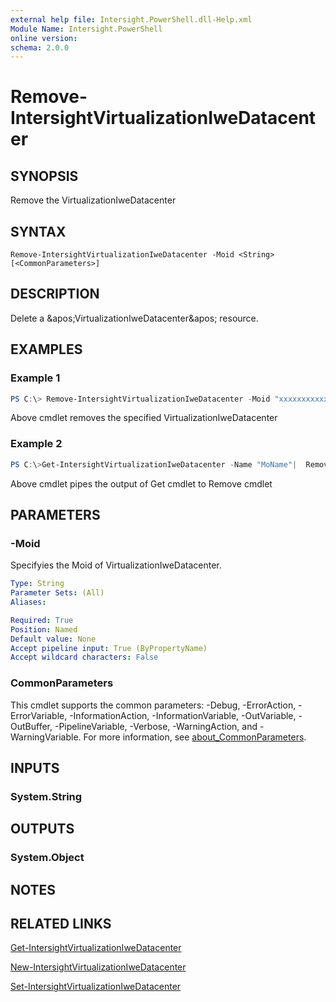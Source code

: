 ```yaml
---
external help file: Intersight.PowerShell.dll-Help.xml
Module Name: Intersight.PowerShell
online version:
schema: 2.0.0
---
```


# Remove-IntersightVirtualizationIweDatacenter

## SYNOPSIS
Remove the VirtualizationIweDatacenter

## SYNTAX

```
Remove-IntersightVirtualizationIweDatacenter -Moid <String> [<CommonParameters>]
```

## DESCRIPTION
Delete a &amp;apos;VirtualizationIweDatacenter&amp;apos; resource.

## EXAMPLES

### Example 1
```powershell
PS C:\> Remove-IntersightVirtualizationIweDatacenter -Moid "xxxxxxxxxxxxxxxxxxxxxxxxxxx"
```
Above cmdlet removes the specified VirtualizationIweDatacenter 

### Example 2
```powershell
PS C:\>Get-IntersightVirtualizationIweDatacenter -Name "MoName"|  Remove-IntersightVirtualizationIweDatacenter
```
Above cmdlet pipes the output of Get cmdlet to Remove cmdlet

## PARAMETERS

### -Moid
Specifyies the Moid of VirtualizationIweDatacenter.

```yaml
Type: String
Parameter Sets: (All)
Aliases:

Required: True
Position: Named
Default value: None
Accept pipeline input: True (ByPropertyName)
Accept wildcard characters: False
```

### CommonParameters
This cmdlet supports the common parameters: -Debug, -ErrorAction, -ErrorVariable, -InformationAction, -InformationVariable, -OutVariable, -OutBuffer, -PipelineVariable, -Verbose, -WarningAction, and -WarningVariable. For more information, see [about_CommonParameters](http://go.microsoft.com/fwlink/?LinkID=113216).

## INPUTS

### System.String

## OUTPUTS

### System.Object
## NOTES

## RELATED LINKS

[Get-IntersightVirtualizationIweDatacenter](./Get-IntersightVirtualizationIweDatacenter.md)

[New-IntersightVirtualizationIweDatacenter](./New-IntersightVirtualizationIweDatacenter.md)

[Set-IntersightVirtualizationIweDatacenter](./Set-IntersightVirtualizationIweDatacenter.md)

